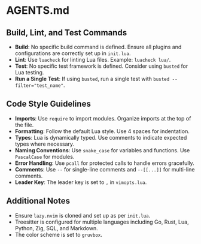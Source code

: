 # AGENTS.md

## Build, Lint, and Test Commands

- **Build**: No specific build command is defined. Ensure all plugins and configurations are correctly set up in `init.lua`.
- **Lint**: Use `luacheck` for linting Lua files. Example: `luacheck lua/`.
- **Test**: No specific test framework is defined. Consider using `busted` for Lua testing.
- **Run a Single Test**: If using `busted`, run a single test with `busted --filter="test_name"`.

## Code Style Guidelines

- **Imports**: Use `require` to import modules. Organize imports at the top of the file.
- **Formatting**: Follow the default Lua style. Use 4 spaces for indentation.
- **Types**: Lua is dynamically typed. Use comments to indicate expected types where necessary.
- **Naming Conventions**: Use `snake_case` for variables and functions. Use `PascalCase` for modules.
- **Error Handling**: Use `pcall` for protected calls to handle errors gracefully.
- **Comments**: Use `--` for single-line comments and `--[[...]]` for multi-line comments.
- **Leader Key**: The leader key is set to `,` in `vimopts.lua`.

## Additional Notes

- Ensure `lazy.nvim` is cloned and set up as per `init.lua`.
- Treesitter is configured for multiple languages including Go, Rust, Lua, Python, Zig, SQL, and Markdown.
- The color scheme is set to `gruvbox`.
